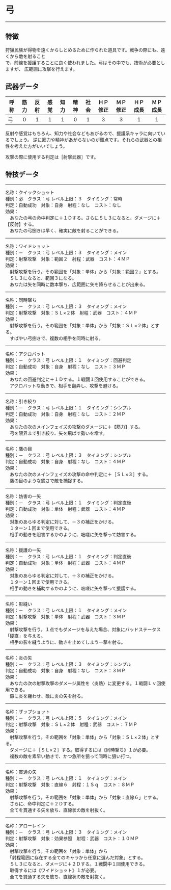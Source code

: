 # 弓

---

## 特徴

狩猟民族が得物を遠くからしとめるために作られた道具です。戦争の際にも、遠くから敵を射ること  
で、前線を援護することに良く使われました。弓はその中でも、技術が必要としますが、
広範囲に攻撃を行えます。

## 武器データ

| 呼称     | 筋力 | 反射 | 感覚 | 知力 | 精神 | 社会 | ＨＰ修正 | ＭＰ修正 | ＨＰ成長 | ＭＰ成長 |
|----------|:----:|:----:|:----:|:----:|:----:|:----:|:--------:|:--------:|:--------:|:--------:|
| 弓       |   0  |   1  |   1  |   1  |   0  |   1  |     3    |     3    |     1    |     1    |

反射や感覚はもちろん、知力や社会などもあがるので、援護系キャラに向いているでしょう。
逆に筋力や精神があがらないのが難点です。それらの武器との相性を考えた方がいいでしょう。

攻撃の際に使用する判定は［射撃武器］です。

## 特技データ

---

名称：クイックショット  
種別：必　クラス：弓  レベル上限：３　タイミング：常時  
判定：自動成功　対象：自身　射程：なし　コスト：なし  
効果：  
　あなたの弓の命中判定に＋１Ｄする。さらにＳＬ３になると、ダメージに＋【反射】する。  
　あなたの弓捌きは早く、確実に敵を射ることができる。

---

名称：ワイドショット  
種別：－　クラス：弓  レベル上限：３　タイミング：メイン  
判定：射撃攻撃　対象：範囲２　射程：武器　コスト：４ＭＰ  
効果：  
　射撃攻撃を行う。その範囲を「対象：単体」から「対象：範囲２」とする。  
　ＳＬ３になると、範囲３になる。  
　あなたは矢を同時に数本撃ち、広範囲に矢を降らせることが出来る。

---

名称：同時撃ち  
種別：－　クラス：弓  レベル上限：３　タイミング：メイン  
判定：射撃攻撃　対象：ＳＬ×２体　射程：武器　コスト：４ＭＰ  
効果：  
　射撃攻撃を行う。その範囲を「対象：単体」から「対象：ＳＬ×２体」とする。  
　すばやい弓捌きで、複数の相手を同時に射る。

---

名称：アクロバット  
種別：－　クラス：弓  レベル上限：１　タイミング：回避判定  
判定：自動成功　対象：自身　射程：なし　コスト：３ＭＰ  
効果：  
　あなたの回避判定に＋１Ｄする。１戦闘１回使用することができる。  
　アクロバットな動きで、相手を翻弄し、攻撃を避ける。

---

名称：引き絞り  
種別：－　クラス：弓  レベル上限：１　タイミング：シンプル  
判定：自動成功　対象：自身　射程：なし　コスト：２ＭＰ  
効果：  
　あなたの次のメインフェイズの攻撃のダメージに＋【筋力】する。  
　弓を限界まで引き絞り、矢を飛ばす勢いを増す。

---

名称：鷹の目  
種別：－　クラス：弓  レベル上限：３　タイミング：シンプル  
判定：自動成功　対象：自身　射程：なし　コスト：４ＭＰ  
効果：  
　あなたの次のメインフェイズの攻撃の命中判定に＋［ＳＬ×３］する。  
　鷹の目のような鋭さで敵を捕捉する。

---

名称：妨害の一矢  
種別：－　クラス：弓  レベル上限：１　タイミング：判定直後  
判定：自動成功　対象：単体　射程：武器　コスト：４ＭＰ  
効果：  
　対象のあらゆる判定に対して、－３の補正をかける。  
　１ターン１回まで使用できる。  
　相手の動きを阻害するかのように、咄嗟に矢を撃って妨害する。

---

名称：援護の一矢  
種別：－　クラス：弓  レベル上限：１　タイミング：判定直後  
判定：自動成功　対象：単体　射程：武器　コスト：４ＭＰ  
効果：  
　対象のあらゆる判定に対して、＋３の補正をかける。  
　１ターン１回まで使用できる。  
　相手の動きを補助するかのように、咄嗟に矢を撃って援護する。

---

名称：影縫い  
種別：－　クラス：弓  レベル上限：１　タイミング：メイン  
判定：射撃攻撃　対象：単体　射程：武器　コスト：３ＭＰ  
効果：  
　射撃攻撃を行う。１点でもダメージを与えた場合、対象にバッドステータス「硬直」を与える。  
　相手の影を縫うように、動きを止めてしまう一撃を射る。

---

名称：炎の矢  
種別：－　クラス：弓  レベル上限：３　タイミング：シンプル  
判定：自動成功　対象：自身　射程：なし　コスト：３ＭＰ  
効果：  
　あなたの次の射撃攻撃のダメージ属性を〈炎熱〉に変更する。１戦闘Ｌｖ回使用できる。  
　鏃に炎を纏わせ、敵に炎の矢を射る。

---

名称：ザップショット  
種別：－　クラス：弓  レベル上限：５　タイミング：メイン  
判定：射撃攻撃　対象：ＳＬ×２体　射程：武器　コスト：７ＭＰ   
効果：  
　射撃攻撃を行う。その範囲を「対象：単体」から「対象：ＳＬ×２体」とする。  
　ダメージに＋［ＳＬ×２］する。取得するには《同時撃ち》１が必要。  
　複数の敵を素早い動きで、かつ急所を狙って同時に狙い打つ。

---

名称：貫通の矢  
種別：－　クラス：弓  レベル上限：１　タイミング：メイン  
判定：射撃攻撃　対象：直線６　射程：１Ｓｑ　コスト：８ＭＰ   
効果：  
　射撃攻撃を行う。その範囲を「対象：単体」から「対象：直線６」とする。  
　さらに、命中判定に＋２Ｄする。  
　全てを貫通する矢を放ち、直線状の敵を射抜く。

---

名称：アローレイン  
種別：－　クラス：弓  レベル上限：３　タイミング：メイン  
判定：射撃攻撃　対象：効果参照　射程：武器　コスト：１０ＭＰ   
効果：  
　射撃攻撃を行う。その範囲を「対象：単体」から  
　「射程範囲に存在する全てのキャラから任意に選んだ対象」とする。  
　ＳＬ３になると、ダメージに＋２Ｄする。１戦闘中１回使用できる。  
　取得するには《ワイドショット》１が必要。  
　全てを貫通する矢を放ち、直線状の敵を射抜く。

---
